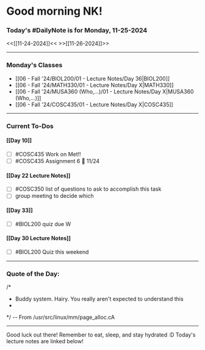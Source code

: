 # Good morning NK!
### Today's #DailyNote is for  Monday, 11-25-2024

<<[[11-24-2024]]<<                \>>[[11-26-2024]]>>

------------
### Monday's Classes
- [[06 - Fall '24/BIOL200/01 - Lecture Notes/Day 36|BIOL200]]
- [[06 - Fall '24/MATH330/01 - Lecture Notes/Day X|MATH330]]
- [[06 - Fall '24/MUSA360 (Who,...)/01 - Lecture Notes/Day X|MUSA360 (Who,...)]]
- [[06 - Fall '24/COSC435/01 - Lecture Notes/Day X|COSC435]]


------------
### Current To-Dos
#### [[Day 10]]
- [ ] #COSC435 Work on Met!!
- [ ] #COSC435 Assignment 6 📅 11/24
#### [[Day 22 Lecture Notes]]
- [ ] #COSC350 list of questions to ask to accomplish this task
- [ ] group meeting to decide which 
#### [[Day 33]]
- [ ] #BIOL200 quiz due W
#### [[Day 30 Lecture Notes]]
- [ ] #BIOL200 Quiz this weekend

----------
### Quote of the Day:

 /*
 * Buddy system. Hairy. You really aren't expected to understand this
 *
 */
	-- From /usr/src/linux/mm/page_alloc.cA

-------
Good luck out there! Remember to eat, sleep, and stay hydrated :D
Today's lecture notes are linked below!